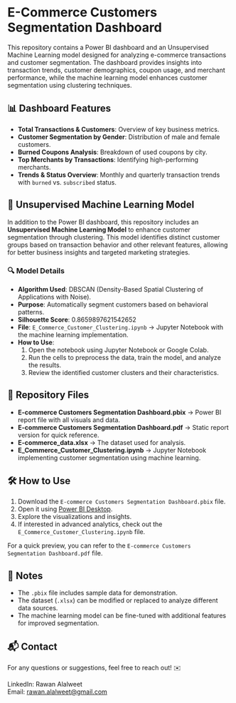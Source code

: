# E-Commerce Customers Segmentation Dashboard

This repository contains a Power BI dashboard and an Unsupervised Machine Learning model designed for analyzing e-commerce transactions and customer segmentation. The dashboard provides insights into transaction trends, customer demographics, coupon usage, and merchant performance, while the machine learning model enhances customer segmentation using clustering techniques.

## 📊 Dashboard Features

- **Total Transactions & Customers**: Overview of key business metrics.
- **Customer Segmentation by Gender**: Distribution of male and female customers.
- **Burned Coupons Analysis**: Breakdown of used coupons by city.
- **Top Merchants by Transactions**: Identifying high-performing merchants.
- **Trends & Status Overview**: Monthly and quarterly transaction trends with `burned` vs. `subscribed` status.

## 🤖 Unsupervised Machine Learning Model

In addition to the Power BI dashboard, this repository includes an **Unsupervised Machine Learning Model** to enhance customer segmentation through clustering. This model identifies distinct customer groups based on transaction behavior and other relevant features, allowing for better business insights and targeted marketing strategies.

### 🔍 Model Details

- **Algorithm Used**: DBSCAN (Density-Based Spatial Clustering of Applications with Noise).
- **Purpose**: Automatically segment customers based on behavioral patterns.
- **Silhouette Score**: 0.8659897621542652
- **File**: `E_Commerce_Customer_Clustering.ipynb` → Jupyter Notebook with the machine learning implementation.
- **How to Use**:
  1. Open the notebook using Jupyter Notebook or Google Colab.
  2. Run the cells to preprocess the data, train the model, and analyze the results.
  3. Review the identified customer clusters and their characteristics.

## 📂 Repository Files

- **E-commerce Customers Segmentation Dashboard.pbix** → Power BI report file with all visuals and data.
- **E-commerce Customers Segmentation Dashboard.pdf** → Static report version for quick reference.
- **E-commerce\_data.xlsx** → The dataset used for analysis.
- **E\_Commerce\_Customer\_Clustering.ipynb** → Jupyter Notebook implementing customer segmentation using machine learning.

## 🛠 How to Use

1. Download the `E-commerce Customers Segmentation Dashboard.pbix` file.
2. Open it using [Power BI Desktop](https://powerbi.microsoft.com/).
3. Explore the visualizations and insights.
4. If interested in advanced analytics, check out the `E_Commerce_Customer_Clustering.ipynb` file.

For a quick preview, you can refer to the `E-commerce Customers Segmentation Dashboard.pdf` file.

## 📢 Notes

- The `.pbix` file includes sample data for demonstration.
- The dataset (`.xlsx`) can be modified or replaced to analyze different data sources.
- The machine learning model can be fine-tuned with additional features for improved segmentation.

## 📬 Contact

For any questions or suggestions, feel free to reach out! ✉️

LinkedIn: Rawan Alalweet\
Email: [rawan.alalweet@gmail.com](mailto\:rawan.alalweet@gmail.com)
